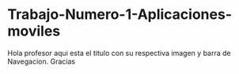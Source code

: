 # Trabajo-Numero-1-Aplicaciones-moviles
Hola profesor aqui esta el titulo con su respectiva imagen y barra de Navegacion. Gracias

